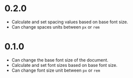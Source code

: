 # 0.2.0
- Calculate and set spacing values based on base font size.
- Can change spaces units between `px` or `rem`
# 0.1.0
- Can change the base font size of the document.
- Calculate and set font sizes based on base font size.
- Can change font size unit between `px` or `rem`
